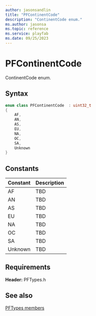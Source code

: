 ```yaml
---
author: jasonsandlin
title: "PFContinentCode"
description: "ContinentCode enum."
ms.author: jasonsa
ms.topic: reference
ms.service: playfab
ms.date: 09/25/2023
---
```


# PFContinentCode  

ContinentCode enum.    

## Syntax  
  
```cpp
enum class PFContinentCode  : uint32_t  
{  
    AF,  
    AN,  
    AS,  
    EU,  
    NA,  
    OC,  
    SA,  
    Unknown  
}  
```  
  
## Constants  
  
| Constant | Description |
| --- | --- |
| AF | TBD   |  
| AN | TBD   |  
| AS | TBD   |  
| EU | TBD   |  
| NA | TBD   |  
| OC | TBD   |  
| SA | TBD   |  
| Unknown | TBD   |  
  
  
## Requirements  
  
**Header:** PFTypes.h
  
## See also  
[PFTypes members](../pftypes_members.md)  

  
  
